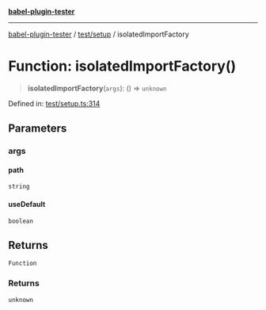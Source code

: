 [**babel-plugin-tester**](../../../README.md)

***

[babel-plugin-tester](../../../README.md) / [test/setup](../README.md) / isolatedImportFactory

# Function: isolatedImportFactory()

> **isolatedImportFactory**(`args`): () => `unknown`

Defined in: [test/setup.ts:314](https://github.com/babel-utils/babel-plugin-tester/blob/fc3d21b0d5e00d8cddad4db323f3724c672066fd/test/setup.ts#L314)

## Parameters

### args

#### path

`string`

#### useDefault

`boolean`

## Returns

`Function`

### Returns

`unknown`
